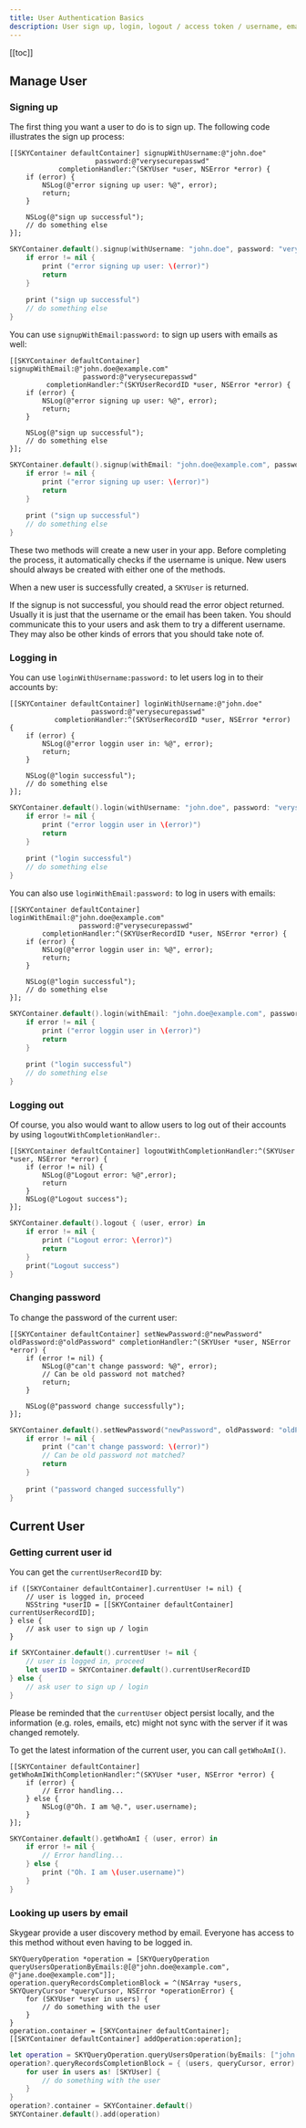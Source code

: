 ```yaml
---
title: User Authentication Basics
description: User sign up, login, logout / access token / username, email and password management in iOS
---
```


[[toc]]


## Manage User

### Signing up

The first thing you want a user to do is to sign up. The following code illustrates the sign up process:

```obj-c
[[SKYContainer defaultContainer] signupWithUsername:@"john.doe"
                     password:@"verysecurepasswd"
            completionHandler:^(SKYUser *user, NSError *error) {
    if (error) {
        NSLog(@"error signing up user: %@", error);
        return;
    }

    NSLog(@"sign up successful");
    // do something else
}];
```

```swift
SKYContainer.default().signup(withUsername: "john.doe", password: "verysecurepasswd") { (user, error) in
    if error != nil {
        print ("error signing up user: \(error)")
        return
    }
    
    print ("sign up successful")
    // do something else
}
```

You can use `signupWithEmail:password:` to sign up users with emails as well:

```obj-c
[[SKYContainer defaultContainer] signupWithEmail:@"john.doe@example.com"
                  password:@"verysecurepasswd"
         completionHandler:^(SKYUserRecordID *user, NSError *error) {
    if (error) {
        NSLog(@"error signing up user: %@", error);
        return;
    }

    NSLog(@"sign up successful");
    // do something else
}];
```

```swift
SKYContainer.default().signup(withEmail: "john.doe@example.com", password: "verysecurepasswd") { (user, error) in
    if error != nil {
        print ("error signing up user: \(error)")
        return
    }
    
    print ("sign up successful")
    // do something else
}
```

These two methods will create a new user in your app. Before completing the process, it automatically checks if the username is unique. New users should always be created with either one of the methods.

When a new user is successfully created, a `SKYUser` is returned.

If the signup is not successful, you should read the error object returned. Usually it is just that the username or the email has been taken. You should communicate this to your users and ask them to try a different username. They may also be other kinds of errors that you should take note of.

### Logging in

You can use `loginWithUsername:password:` to let users log in to their accounts by:

```obj-c
[[SKYContainer defaultContainer] loginWithUsername:@"john.doe"
                    password:@"verysecurepasswd"
           completionHandler:^(SKYUserRecordID *user, NSError *error) {
    if (error) {
        NSLog(@"error loggin user in: %@", error);
        return;
    }

    NSLog(@"login successful");
    // do something else
}];
```

```swift
SKYContainer.default().login(withUsername: "john.doe", password: "verysecurepasswd") { (user, error) in
    if error != nil {
        print ("error loggin user in \(error)")
        return
    }
    
    print ("login successful")
    // do something else
}
```

You can also use `loginWithEmail:password:` to log in users with emails:

```obj-c
[[SKYContainer defaultContainer] loginWithEmail:@"john.doe@example.com"
                 password:@"verysecurepasswd"
        completionHandler:^(SKYUserRecordID *user, NSError *error) {
    if (error) {
        NSLog(@"error loggin user in: %@", error);
        return;
    }

    NSLog(@"login successful");
    // do something else
}];
```

```swift
SKYContainer.default().login(withEmail: "john.doe@example.com", password: "verysecurepasswd") { (user, error) in
    if error != nil {
        print ("error loggin user in \(error)")
        return
    }
    
    print ("login successful")
    // do something else
}
```

### Logging out

Of course, you also would want to allow users to log out of their accounts by using `logoutWithCompletionHandler:`.

```obj-c
[[SKYContainer defaultContainer] logoutWithCompletionHandler:^(SKYUser *user, NSError *error) {
    if (error != nil) {
        NSLog(@"Logout error: %@",error);
        return
    }
    NSLog(@"Logout success");
}];
```

```swift
SKYContainer.default().logout { (user, error) in
    if error != nil {
    	print ("Logout error: \(error)")
    	return
    }
    print("Logout success")
}
```

### Changing password

To change the password of the current user:

```obj-c
[[SKYContainer defaultContainer] setNewPassword:@"newPassword" oldPassword:@"oldPassword" completionHandler:^(SKYUser *user, NSError *error) {
    if (error != nil) {
        NSLog(@"can't change password: %@", error);
        // Can be old password not matched?
        return;
    }
    
    NSLog(@"password change successfully");
}];
```

```swift
SKYContainer.default().setNewPassword("newPassword", oldPassword: "oldPassword") { (user, error) in
    if error != nil {
        print ("can't change password: \(error)")
        // Can be old password not matched?
        return
    }
    
    print ("password changed successfully")
}
```



## Current User

### Getting current user id

You can get the `currentUserRecordID` by:

```obj-c
if ([SKYContainer defaultContainer].currentUser != nil) {
    // user is logged in, proceed
    NSString *userID = [[SKYContainer defaultContainer] currentUserRecordID];
} else {
    // ask user to sign up / login
}
```

```swift
if SKYContainer.default().currentUser != nil {
    // user is logged in, proceed
    let userID = SKYContainer.default().currentUserRecordID
} else {
    // ask user to sign up / login
}
```

Please be reminded that the `currentUser` object persist locally, and the
information (e.g. roles, emails, etc) might not sync with the server if it was
changed remotely.

To get the latest information of the current user, you can call `getWhoAmI()`.

```obj-c
[[SKYContainer defaultContainer] getWhoAmIWithCompletionHandler:^(SKYUser *user, NSError *error) {
    if (error) {
        // Error handling...
    } else {
        NSLog(@"Oh. I am %@.", user.username);
    }
}];
```

```swift
SKYContainer.default().getWhoAmI { (user, error) in
    if error != nil {
    	// Error handling...
    } else {
    	print ("Oh. I am \(user.username)")
    }
}
```

### Looking up users by email

Skygear provide a user discovery method by email. Everyone has access to this method without even having to be logged in.

```obj-c
SKYQueryOperation *operation = [SKYQueryOperation queryUsersOperationByEmails:@[@"john.doe@example.com", @"jane.doe@example.com"]];
operation.queryRecordsCompletionBlock = ^(NSArray *users, SKYQueryCursor *queryCursor, NSError *operationError) {
    for (SKYUser *user in users) {
        // do something with the user
    }
}
operation.container = [SKYContainer defaultContainer];
[[SKYContainer defaultContainer] addOperation:operation];
```

```swift
let operation = SKYQueryOperation.queryUsersOperation(byEmails: ["john.doe@example.com", "jane.doe@example.com"])
operation?.queryRecordsCompletionBlock = { (users, queryCursor, error) in
    for user in users as! [SKYUser] {
        // do something with the user
    }
}
operation?.container = SKYContainer.default()
SKYContainer.default().add(operation)
```
